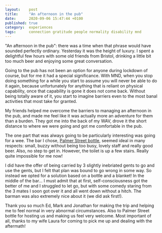 ```yaml
---
layout:    post
title:     "An afternoon in the pub"
date:      2020-09-06 15:47:44 +0100
published: true
category:  experiences
tags:      connection gratitude people normality disability mnd
---
```

"An afternoon in the pub": there was a time when that phrase would have sounded perfectly ordinary. Yesterday it was the height of luxury. I spent a delightful few hours with some old friends from Bristol, drinking a little bit too much beer and enjoying some great conversation.

Going to the pub has not been an option for anyone during lockdown of course, but for me it had a special significance. With MND, when you stop doing something for a while you start to assume you will never be able to do it again, because unfortunately for anything that is reliant on physical capability, once that capability is gone it does not come back. Without being totally aware of it, you start to imagine barriers even to the most banal activities that most take for granted.

My friends helped me overcome the barriers to managing an afternoon in the pub, and made me feel like it was actually more an adventure for them than a burden. They got me into the back of my WAV, drove it the short distance to where we were going and got me comfortable in the pub.

The one part that was always going to be particularly interesting was going for a wee. The bar I chose, [Palmer Street bottle](https://palmerstbottle.co.uk/), seemed ideal in many respects: small, buzzy without being too busy, lovely staff and really good beer. Also, no step to get in. However, the toilet is up a few stairs. Really quite impossible for me now!

I did have the offer of being carried by 3 slightly inebriated gents to go and use the gents, but I felt that plan was bound to go wrong in some way. So instead we opted for a solution based on a bottle and a blanket! In the middle of the bar... I must admit that at first, self-consciousness got the better of me and I struggled to let go, but with some comedy staring from the 3 mates I soon got over it and all went down without a hitch. The barman was also extremely nice about it (we did ask first!).

Thank you so much Ed, Mark and Jonathan for making the trip and helping me to feel normal in very abnormal circumstances. Also to Palmer Street bottle for hosting us and making us feel very welcome. Most important of all, thanks to my wife Laura for coming to pick me up and dealing with the aftermath!